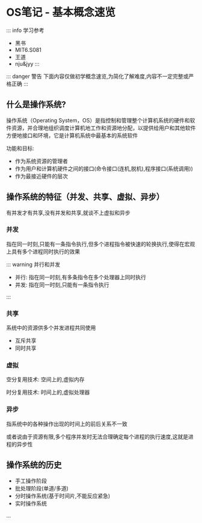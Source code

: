 # OS笔记 - 基本概念速览

::: info 学习参考
- 黑书
- MIT6.S081
- 王道
- nju&jyy
:::

::: danger 警告
下面内容仅做初学概念速览,为简化了解难度,内容不一定完整或严格正确
:::

## 什么是操作系统?

操作系统（Operating System，OS）是指控制和管理整个计算机系统的硬件和软件资源，并合理地组织调度计算机地工作和资源地分配，以提供给用户和其他软件方便地接口和环境，它是计算机系统中最基本的系统软件

功能和目标:

- 作为系统资源的管理者
- 作为用户和计算机硬件之间的接口(命令接口(连机,脱机),程序接口(系统调用))
- 作为最接近硬件的层次

## 操作系统的特征（并发、共享、虚拟、异步） 

有并发才有共享,没有并发和共享,就谈不上虚拟和异步

### 并发
指在同一时刻,只能有一条指令执行,但多个进程指令被快速的轮换执行,使得在宏观上具有多个进程同时执行的效果

::: warning 并行和并发

- 并行: 指在同一时刻,有多条指令在多个处理器上同时执行
- 并发: 指在同一时刻,只能有一条指令执行

:::

### 共享

系统中的资源供多个并发进程共同使用

- 互斥共享
- 同时共享

### 虚拟

空分复用技术: 空间上的,虚拟内存

时分复用技术: 时间上的,虚拟处理器

### 异步

指系统中的各种操作出现的时间上的前后关系不一致

或者说由于资源有限,多个程序并发时无法合理确定每个进程的执行速度,这就是进程的异步性


## 操作系统的历史

- 手工操作阶段
- 批处理阶段(单道/多道)
- 分时操作系统(基于时间片,不能反应紧急)
- 实时操作系统

...
